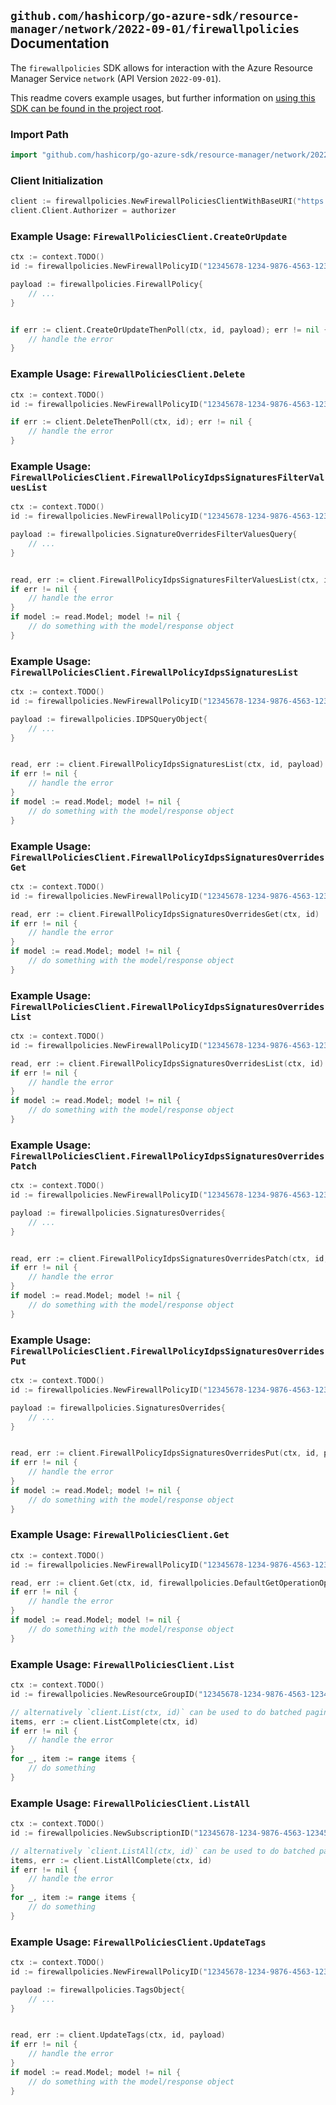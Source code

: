 
## `github.com/hashicorp/go-azure-sdk/resource-manager/network/2022-09-01/firewallpolicies` Documentation

The `firewallpolicies` SDK allows for interaction with the Azure Resource Manager Service `network` (API Version `2022-09-01`).

This readme covers example usages, but further information on [using this SDK can be found in the project root](https://github.com/hashicorp/go-azure-sdk/tree/main/docs).

### Import Path

```go
import "github.com/hashicorp/go-azure-sdk/resource-manager/network/2022-09-01/firewallpolicies"
```


### Client Initialization

```go
client := firewallpolicies.NewFirewallPoliciesClientWithBaseURI("https://management.azure.com")
client.Client.Authorizer = authorizer
```


### Example Usage: `FirewallPoliciesClient.CreateOrUpdate`

```go
ctx := context.TODO()
id := firewallpolicies.NewFirewallPolicyID("12345678-1234-9876-4563-123456789012", "example-resource-group", "firewallPolicyValue")

payload := firewallpolicies.FirewallPolicy{
	// ...
}


if err := client.CreateOrUpdateThenPoll(ctx, id, payload); err != nil {
	// handle the error
}
```


### Example Usage: `FirewallPoliciesClient.Delete`

```go
ctx := context.TODO()
id := firewallpolicies.NewFirewallPolicyID("12345678-1234-9876-4563-123456789012", "example-resource-group", "firewallPolicyValue")

if err := client.DeleteThenPoll(ctx, id); err != nil {
	// handle the error
}
```


### Example Usage: `FirewallPoliciesClient.FirewallPolicyIdpsSignaturesFilterValuesList`

```go
ctx := context.TODO()
id := firewallpolicies.NewFirewallPolicyID("12345678-1234-9876-4563-123456789012", "example-resource-group", "firewallPolicyValue")

payload := firewallpolicies.SignatureOverridesFilterValuesQuery{
	// ...
}


read, err := client.FirewallPolicyIdpsSignaturesFilterValuesList(ctx, id, payload)
if err != nil {
	// handle the error
}
if model := read.Model; model != nil {
	// do something with the model/response object
}
```


### Example Usage: `FirewallPoliciesClient.FirewallPolicyIdpsSignaturesList`

```go
ctx := context.TODO()
id := firewallpolicies.NewFirewallPolicyID("12345678-1234-9876-4563-123456789012", "example-resource-group", "firewallPolicyValue")

payload := firewallpolicies.IDPSQueryObject{
	// ...
}


read, err := client.FirewallPolicyIdpsSignaturesList(ctx, id, payload)
if err != nil {
	// handle the error
}
if model := read.Model; model != nil {
	// do something with the model/response object
}
```


### Example Usage: `FirewallPoliciesClient.FirewallPolicyIdpsSignaturesOverridesGet`

```go
ctx := context.TODO()
id := firewallpolicies.NewFirewallPolicyID("12345678-1234-9876-4563-123456789012", "example-resource-group", "firewallPolicyValue")

read, err := client.FirewallPolicyIdpsSignaturesOverridesGet(ctx, id)
if err != nil {
	// handle the error
}
if model := read.Model; model != nil {
	// do something with the model/response object
}
```


### Example Usage: `FirewallPoliciesClient.FirewallPolicyIdpsSignaturesOverridesList`

```go
ctx := context.TODO()
id := firewallpolicies.NewFirewallPolicyID("12345678-1234-9876-4563-123456789012", "example-resource-group", "firewallPolicyValue")

read, err := client.FirewallPolicyIdpsSignaturesOverridesList(ctx, id)
if err != nil {
	// handle the error
}
if model := read.Model; model != nil {
	// do something with the model/response object
}
```


### Example Usage: `FirewallPoliciesClient.FirewallPolicyIdpsSignaturesOverridesPatch`

```go
ctx := context.TODO()
id := firewallpolicies.NewFirewallPolicyID("12345678-1234-9876-4563-123456789012", "example-resource-group", "firewallPolicyValue")

payload := firewallpolicies.SignaturesOverrides{
	// ...
}


read, err := client.FirewallPolicyIdpsSignaturesOverridesPatch(ctx, id, payload)
if err != nil {
	// handle the error
}
if model := read.Model; model != nil {
	// do something with the model/response object
}
```


### Example Usage: `FirewallPoliciesClient.FirewallPolicyIdpsSignaturesOverridesPut`

```go
ctx := context.TODO()
id := firewallpolicies.NewFirewallPolicyID("12345678-1234-9876-4563-123456789012", "example-resource-group", "firewallPolicyValue")

payload := firewallpolicies.SignaturesOverrides{
	// ...
}


read, err := client.FirewallPolicyIdpsSignaturesOverridesPut(ctx, id, payload)
if err != nil {
	// handle the error
}
if model := read.Model; model != nil {
	// do something with the model/response object
}
```


### Example Usage: `FirewallPoliciesClient.Get`

```go
ctx := context.TODO()
id := firewallpolicies.NewFirewallPolicyID("12345678-1234-9876-4563-123456789012", "example-resource-group", "firewallPolicyValue")

read, err := client.Get(ctx, id, firewallpolicies.DefaultGetOperationOptions())
if err != nil {
	// handle the error
}
if model := read.Model; model != nil {
	// do something with the model/response object
}
```


### Example Usage: `FirewallPoliciesClient.List`

```go
ctx := context.TODO()
id := firewallpolicies.NewResourceGroupID("12345678-1234-9876-4563-123456789012", "example-resource-group")

// alternatively `client.List(ctx, id)` can be used to do batched pagination
items, err := client.ListComplete(ctx, id)
if err != nil {
	// handle the error
}
for _, item := range items {
	// do something
}
```


### Example Usage: `FirewallPoliciesClient.ListAll`

```go
ctx := context.TODO()
id := firewallpolicies.NewSubscriptionID("12345678-1234-9876-4563-123456789012")

// alternatively `client.ListAll(ctx, id)` can be used to do batched pagination
items, err := client.ListAllComplete(ctx, id)
if err != nil {
	// handle the error
}
for _, item := range items {
	// do something
}
```


### Example Usage: `FirewallPoliciesClient.UpdateTags`

```go
ctx := context.TODO()
id := firewallpolicies.NewFirewallPolicyID("12345678-1234-9876-4563-123456789012", "example-resource-group", "firewallPolicyValue")

payload := firewallpolicies.TagsObject{
	// ...
}


read, err := client.UpdateTags(ctx, id, payload)
if err != nil {
	// handle the error
}
if model := read.Model; model != nil {
	// do something with the model/response object
}
```
